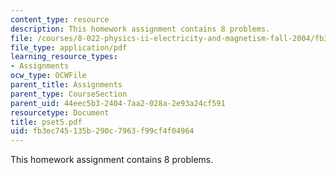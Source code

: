 ```yaml
---
content_type: resource
description: This homework assignment contains 8 problems.
file: /courses/8-022-physics-ii-electricity-and-magnetism-fall-2004/fb3ec745135b290c7963f99cf4f04964_pset5.pdf
file_type: application/pdf
learning_resource_types:
- Assignments
ocw_type: OCWFile
parent_title: Assignments
parent_type: CourseSection
parent_uid: 44eec5b3-2404-7aa2-028a-2e93a24cf591
resourcetype: Document
title: pset5.pdf
uid: fb3ec745-135b-290c-7963-f99cf4f04964
---
```

This homework assignment contains 8 problems.

